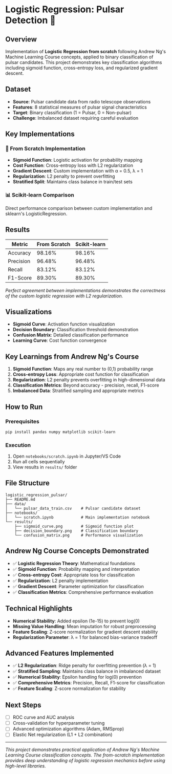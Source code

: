 # Logistic Regression: Pulsar Detection 🌟

## Overview

Implementation of **Logistic Regression from scratch** following Andrew Ng's Machine Learning Course concepts, applied to binary classification of pulsar candidates. This project demonstrates key classification algorithms including sigmoid function, cross-entropy loss, and regularized gradient descent.

## Dataset

- **Source**: Pulsar candidate data from radio telescope observations
- **Features**: 8 statistical measures of pulsar signal characteristics
- **Target**: Binary classification (1 = Pulsar, 0 = Non-pulsar)
- **Challenge**: Imbalanced dataset requiring careful evaluation

## Key Implementations

### 🔧 From Scratch Implementation

- **Sigmoid Function**: Logistic activation for probability mapping
- **Cost Function**: Cross-entropy loss with L2 regularization
- **Gradient Descent**: Custom implementation with α = 0.5, λ = 1
- **Regularization**: L2 penalty to prevent overfitting
- **Stratified Split**: Maintains class balance in train/test sets

### 📊 Scikit-learn Comparison

Direct performance comparison between custom implementation and sklearn's LogisticRegression.

## Results

| Metric | From Scratch | Scikit-learn |
|--------|-------------|--------------|
| Accuracy | 98.16% | 98.16% |
| Precision | 96.48% | 96.48% |
| Recall | 83.12% | 83.12% |
| F1-Score | 89.30% | 89.30% |

*Perfect agreement between implementations demonstrates the correctness of the custom logistic regression with L2 regularization.*

## Visualizations

- **Sigmoid Curve**: Activation function visualization
- **Decision Boundary**: Classification threshold demonstration
- **Confusion Matrix**: Detailed classification performance
- **Learning Curve**: Cost function convergence

## Key Learnings from Andrew Ng's Course

1. **Sigmoid Function**: Maps any real number to (0,1) probability range
2. **Cross-entropy Loss**: Appropriate cost function for classification
3. **Regularization**: L2 penalty prevents overfitting in high-dimensional data
4. **Classification Metrics**: Beyond accuracy - precision, recall, F1-score
5. **Imbalanced Data**: Stratified sampling and appropriate metrics

## How to Run

### Prerequisites

```bash
pip install pandas numpy matplotlib scikit-learn
```

### Execution

1. Open `notebooks/scratch.ipynb` in Jupyter/VS Code
2. Run all cells sequentially
3. View results in `results/` folder

## File Structure

```text
logistic_regression_pulsar/
├── README.md
├── data/
│   └── pulsar_data_train.csv    # Pulsar candidate dataset
├── notebooks/
│   └── scratch.ipynb            # Main implementation notebook
└── results/
    ├── sigmoid_curve.png        # Sigmoid function plot
    ├── decision_boundary.png    # Classification boundary
    └── confusion_matrix.png     # Performance visualization
```

## Andrew Ng Course Concepts Demonstrated

- ✅ **Logistic Regression Theory**: Mathematical foundations
- ✅ **Sigmoid Function**: Probability mapping and interpretation
- ✅ **Cross-entropy Cost**: Appropriate loss for classification
- ✅ **Regularization**: L2 penalty implementation
- ✅ **Gradient Descent**: Parameter optimization for classification
- ✅ **Classification Metrics**: Comprehensive performance evaluation

## Technical Highlights

- **Numerical Stability**: Added epsilon (1e-15) to prevent log(0)
- **Missing Value Handling**: Mean imputation for robust preprocessing
- **Feature Scaling**: Z-score normalization for gradient descent stability
- **Regularization Parameter**: λ = 1 for balanced bias-variance tradeoff

## Advanced Features Implemented

- ✅ **L2 Regularization**: Ridge penalty for overfitting prevention (λ = 1)
- ✅ **Stratified Sampling**: Maintains class balance in imbalanced dataset
- ✅ **Numerical Stability**: Epsilon handling for log(0) prevention
- ✅ **Comprehensive Metrics**: Precision, Recall, F1-score for classification
- ✅ **Feature Scaling**: Z-score normalization for stability

## Next Steps

- [ ] ROC curve and AUC analysis
- [ ] Cross-validation for hyperparameter tuning
- [ ] Advanced optimization algorithms (Adam, RMSprop)
- [ ] Elastic Net regularization (L1 + L2 combination)

---

*This project demonstrates practical application of Andrew Ng's Machine Learning Course classification concepts. The from-scratch implementation provides deep understanding of logistic regression mechanics before using high-level libraries.*
